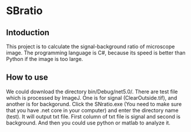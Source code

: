 # SBratio
## Intoduction
This project is to calculate the signal-background ratio of microscope image. The programming language is C#, because its speed is better than Python if the image is too large. 

## How to use
We could download the directory bin/Debug/net5.0/. There are test file which is processed by ImageJ. One is for signal (ClearOutside.tif), and another is for backgorund. 
Click the SNratio.exe (You need to make sure that you have .net core in your computer) and enter the directory name (test). It will output txt file. First column of txt file is signal and second is background. And then you could use python or matlab to analyze it.
